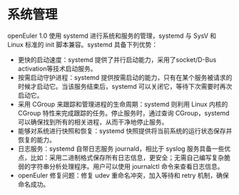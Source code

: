 # 系统管理<a name="ZH-CN_TOPIC_0185681958"></a>

openEuler 1.0 使用 systemd 进行系统和服务的管理，systemd 与 SysV 和 Linux 标准的 init 脚本兼容。systemd 具备下列优势：

-   更快的启动速度：systemd 提供了并行启动能力，采用了socket/D-Bus activation等技术启动服务。
-   按需启动守护进程：systemd 提供按需启动的能力，只有在某个服务被请求的时候才启动它。当该服务结束后，systemd 可以关闭它，等待下次需要时再次启动它。
-   采用 CGroup 来跟踪和管理进程的生命周期：systemd 则利用 Linux 内核的 CGroup 特性来完成跟踪的任务。停止服务时，通过查询 CGroup，systemd 可以确保找到所有的相关进程，从而干净地停止服务。
-   能够对系统进行快照和恢复：systemd 快照提供将当前系统的运行状态保存并恢复的能力。
-   日志服务：systemd 自带日志服务 journald，相比于 syslog 服务具备一些优点，比如：采用二进制格式保存所有日志信息，更安全；无需自己编写复杂脆弱的字符串分析处理程序。用户可以使用 journalctl 命令来查看日志信息。
-   openEuler 修复问题：修复 udev 重命名冲突，加入等待和 retry 机制，确保命名成功。

